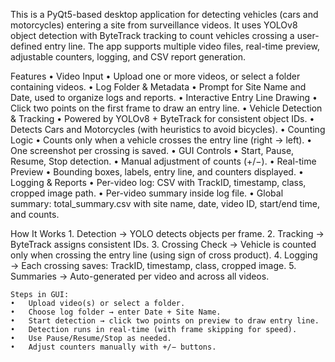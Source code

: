 This is a PyQt5-based desktop application for detecting vehicles (cars and motorcycles) entering a site from surveillance videos. 
It uses YOLOv8 object detection with ByteTrack tracking to count vehicles crossing a user-defined entry line. 
The app supports multiple video files, real-time preview, adjustable counters, logging, and CSV report generation.



Features
	•	Video Input
	  •	 Upload one or more videos, or select a folder containing videos.
	•	Log Folder & Metadata
	  •	Prompt for Site Name and Date, used to organize logs and reports.
	•	Interactive Entry Line Drawing
	  •	Click two points on the first frame to draw an entry line.
	•	Vehicle Detection & Tracking
	  •	Powered by YOLOv8 + ByteTrack for consistent object IDs.
	  •	Detects Cars and Motorcycles (with heuristics to avoid bicycles).
	• Counting Logic
  	•	Counts only when a vehicle crosses the entry line (right → left).
  	•	One screenshot per crossing is saved.
  •	GUI Controls
  	•	Start, Pause, Resume, Stop detection.
  	•	Manual adjustment of counts (+/−).
	•	Real-time Preview
	  •	Bounding boxes, labels, entry line, and counters displayed.
	•	Logging & Reports
  	• Per-video log: CSV with TrackID, timestamp, class, cropped image path.
  	•	Per-video summary inside log file.
  	•	Global summary: total_summary.csv with site name, date, video ID, start/end time, and counts.

   How It Works
	1.	Detection → YOLO detects objects per frame.
	2.	Tracking → ByteTrack assigns consistent IDs.
	3.	Crossing Check → Vehicle is counted only when crossing the entry line (using sign of cross product).
	4.	Logging → Each crossing saves: TrackID, timestamp, class, cropped image.
	5.	Summaries → Auto-generated per video and across all videos.

 	Steps in GUI:
	•	Upload video(s) or select a folder.
	•	Choose log folder → enter Date + Site Name.
	•	Start detection → click two points on preview to draw entry line.
	•	Detection runs in real-time (with frame skipping for speed).
	•	Use Pause/Resume/Stop as needed.
	•	Adjust counters manually with +/− buttons.
